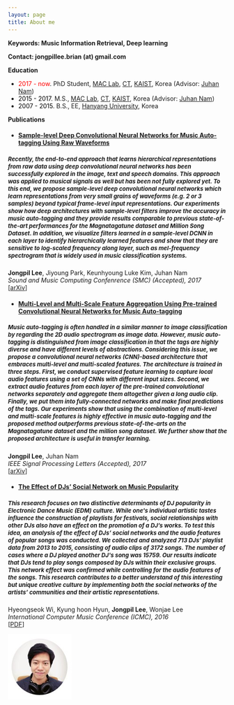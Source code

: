 ```yaml
---
layout: page
title: About me 
---
```



<strong>Keywords: Music Information Retrieval, Deep learning</strong>

<strong>Contact: jongpillee.brian (at) gmail.com</strong>

<strong>Education</strong>
<ul>
  <li><font color="red">2017 - now</font>. PhD Student, <a href="http://mac.kaist.ac.kr/">MAC Lab</a>, <a href="https://ct.kaist.ac.kr/main.php?">CT</a>, <a href="http://www.kaist.ac.kr/html/en/">KAIST</a>, Korea (Advisor: <a href="http://mac.kaist.ac.kr/~juhan/?">Juhan Nam</a>)</li>
  <li><font color="black">2015 - 2017</font>. M.S., <a href="http://mac.kaist.ac.kr/">MAC Lab</a>, <a href="https://ct.kaist.ac.kr/main.php?">CT</a>, <a href="http://www.kaist.ac.kr/html/en/">KAIST</a>, Korea (Advisor: <a href="http://mac.kaist.ac.kr/~juhan/?">Juhan Nam</a>)</li>
  <li><font color="black">2007 - 2015</font>. B.S., EE, <a href="http://www.hanyang.ac.kr/web/eng">Hanyang University</a>, Korea</li>
</ul>

<strong>Publications</strong>

<p>	
	<h4>
		<ul>
  			<li><a href="https://jongpillee.github.io/research/music/auto-tagging/2017/06/05/Sample-level-Deep-Convolutional-Neural-Networks-for-Music-Auto-tagging-Using-Raw-Waveforms.html">Sample-level Deep Convolutional Neural Networks for Music Auto-tagging Using Raw Waveforms</a></li>
  		</ul>
	</h4>
	<h5>
		<font size="2">Recently, the end-to-end approach that learns hierarchical representations from raw data using deep convolutional neural networks has been successfully explored in the image, text and speech domains. This approach was applied to musical signals as well but has been not fully explored yet. To this end, we propose sample-level deep convolutional neural networks which learn representations from very small grains of waveforms (e.g. 2 or 3 samples) beyond typical frame-level input representations. Our experiments show how deep architectures with sample-level filters improve the accuracy in music auto-tagging and they provide results comparable to previous state-of-the-art performances for the Magnatagatune dataset and Million Song Dataset. In addition, we visualize filters learned in a sample-level DCNN in each layer to identify hierarchically learned features and show that they are sensitive to log-scaled frequency along layer, such as mel-frequency spectrogram that is widely used in music classification systems.</font>
	</h5>
	<strong>Jongpil Lee</strong>, Jiyoung Park, Keunhyoung Luke Kim, Juhan Nam<br>
	<i>Sound and Music Computing Confenrence (SMC) (Accepted), 2017</i> <br> [<a href="https://arxiv.org/abs/1703.01789" target="_blank">arXiv</a>] 
</p>

<p>	
	<h4>
		<ul>
  			<li><a href="https://jongpillee.github.io/research/music/auto-tagging/2017/03/05/Multi-Level-and-Multi-Scale-Feature-Aggregation-Using-Pre-trained-Convolutional-Neural-Networks-for-Music-Auto-tagging.html">Multi-Level and Multi-Scale Feature Aggregation Using Pre-trained Convolutional Neural Networks for Music Auto-tagging</a></li>
  		</ul>
	</h4>
	<h5>
		<font size="2">Music auto-tagging is often handled in a similar manner to image classification by regarding the 2D audio spectrogram as image data. However, music auto-tagging is distinguished from image classification in that the tags are highly diverse and have different levels of abstractions. Considering this issue, we propose a convolutional neural networks (CNN)-based architecture that embraces multi-level and multi-scaled features. The architecture is trained in three steps. First, we conduct supervised feature learning to capture local audio features using a set of CNNs with different input sizes. Second, we extract audio features from each layer of the pre-trained convolutional networks separately and aggregate them altogether given a long audio clip. Finally, we put them into fully-connected networks and make final predictions of the tags. Our experiments show that using the combination of multi-level and multi-scale features is highly effective in music auto-tagging and the proposed method outperforms previous state-of-the-arts on the Magnatagatune dataset and the million song dataset. We further show that the proposed architecture is useful in transfer learning.</font>
	</h5>
	<strong>Jongpil Lee</strong>, Juhan Nam<br>
	<i>IEEE Signal Processing Letters (Accepted), 2017</i> <br> [<a href="https://arxiv.org/abs/1703.01793" target="_blank">arXiv</a>] 
</p>


<p>	
	<h4>
		<ul>
  			<li><a href="https://jongpillee.github.io/research/edm/djs-socialnetwork/2016/11/05/The-Effect-of-DJs-Social-Network-on-Music-Popularity.html">The Effect of DJs’ Social Network on Music Popularity</a></li>
  		</ul>
	</h4>
	<h5>
		<font size="2">This research focuses on two distinctive determinants of DJ popularity in Electronic Dance Music (EDM) culture. While one's individual artistic tastes influence the construction of playlists for festivals, social relationships with other DJs also have an effect on the promotion of a DJ’s works. To test this idea, an analysis of the effect of DJs’ social networks and the audio features of popular songs was conducted. We collected and analyzed 713 DJs’ playlist data from 2013 to 2015, consisting of audio clips of 3172 songs. The number of cases where a DJ played another DJ's song was 15759. Our results indicate that DJs tend to play songs composed by DJs within their exclusive groups. This network effect was confirmed while controlling for the audio features of the songs. This research contributes to a better understand of this interesting but unique creative culture by implementing both the social networks of the artists’ communities and their artistic representations.</font>
	</h5>
	Hyeongseok Wi, Kyung hoon Hyun, <strong>Jongpil Lee</strong>, Wonjae Lee<br>
	<i>International Computer Music Conference (ICMC), 2016</i> <br> [<a href="assets/images/The effect of DJ's social networks on music popularity.pdf" target="_blank">PDF</a>] 
</p>


<span class="image left">
			<img src="assets/images/profile.png" title="profile" >
		</span>